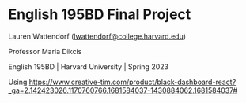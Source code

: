 # English 195BD Final Project

Lauren Wattendorf (lwattendorf@college.harvard.edu)

Professor Maria Dikcis

English 195BD | Harvard University | Spring 2023

Using https://www.creative-tim.com/product/black-dashboard-react?_ga=2.142423026.1170760766.1681584037-1430884062.1681584037#
